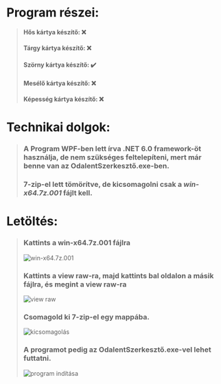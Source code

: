 # Program részei:
>#### Hős kártya készítő: ❌
>#### Tárgy kártya készítő: ❌
>#### Szörny kártya készítő: ✔️
>#### Mesélő kártya készítő: ❌
>#### Képesség kártya készítő: ❌
# Technikai dolgok:
>### A Program **WPF**-ben lett írva **.NET 6.0** framework-öt használja, de nem szükséges feltelepíteni, mert már benne van az OdalentSzerkesztő.exe-ben.
>### **7-zip**-el lett tömörítve, de kicsomagolni csak a ***win-x64.7z.001*** fájlt kell.
# Letöltés:
>### Kattints a **win-x64.7z.001** fájlra
> ![win-x64.7z.001](Képek/1.png)
> 
>### Kattints a **view raw**-ra, majd kattints bal oldalon a másik fájlra, és megint a view raw-ra
> ![view raw](Képek/2.png)
> 
>### Csomagold ki **7-zip**-el egy mappába.
> ![kicsomagolás](Képek/3.png)
>
>### A programot pedig az **OdalentSzerkesztő.exe**-vel lehet futtatni.
> ![program indítása](Képek/4.png)
